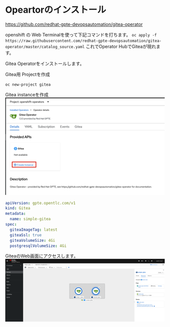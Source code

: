 # Opeartorのインストール
https://github.com/redhat-gpte-devopsautomation/gitea-operator

openshift の Web Terminalを使って下記コマンドを打ちます。
`oc apply -f https://raw.githubusercontent.com/redhat-gpte-devopsautomation/gitea-operator/master/catalog_source.yaml`
これでOperator HubでGiteaが現れます。

Gitea Operatorをインストールします。

Gitea用 Projectを作成
```
oc new-project gitea
```

Gitea instanceを作成
![](asset/gitea.md_2022-11-14-12-00-47.png)
```yaml
apiVersion: gpte.opentlc.com/v1
kind: Gitea
metadata:
  name: simple-gitea
spec:
  giteaImageTag: latest
  giteaSsl: true
  giteaVolumeSize: 4Gi
  postgresqlVolumeSize: 4Gi
```

GiteaのWeb画面にアクセスします。
![](asset/gitea.md_2022-11-14-12-12-22.png)
